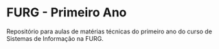 # FURG - Primeiro Ano
Repositório para aulas de matérias técnicas do primeiro ano do curso de Sistemas de Informação na FURG.

